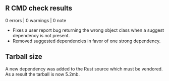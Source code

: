 ## R CMD check results

0 errors | 0 warnings | 0 note

* Fixes a user report bug returning the wrong object class when a suggest dependency is not present.
* Removed suggested dependencies in favor of one strong dependency. 

## Tarball size

A new dependency was added to the Rust source which must be vendored.
As a result the tarball is now 5.2mb. 

 